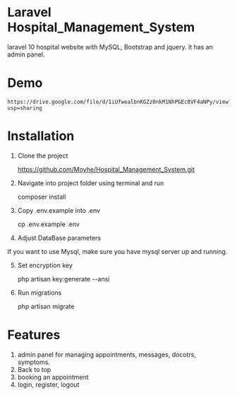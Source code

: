 # Laravel Hospital_Management_System

laravel 10 hospital website with MySQL, Bootstrap and jquery. it has an admin panel.

# Demo

    https://drive.google.com/file/d/1iUfwealbnKGZz0nkM1NhPGEc8VF4aNPy/view?usp=sharing

# Installation

1. Clone the project

    https://github.com/Moyhe/Hospital_Management_System.git

2. Navigate into project folder using terminal and run

    composer install

3. Copy .env.example into .env
   
    cp .env.example .env

4. Adjust DataBase parameters

If you want to use Mysql, make sure you have mysql server up and running. 

5. Set encryption key

    php artisan key:generate --ansi

6. Run migrations

    php artisan migrate


# Features

1. admin panel for managing appointments, messages, docotrs, symptoms.
2. Back to top
3. booking an appointment
4. login, register, logout
 
